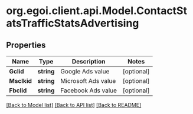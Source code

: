
# org.egoi.client.api.Model.ContactStatsTrafficStatsAdvertising

## Properties

Name | Type | Description | Notes
------------ | ------------- | ------------- | -------------
**Gclid** | **string** | Google Ads value | [optional] 
**Msclkid** | **string** | Microsoft Ads value | [optional] 
**Fbclid** | **string** | Facebook Ads value | [optional] 

[[Back to Model list]](../README.md#documentation-for-models)
[[Back to API list]](../README.md#documentation-for-api-endpoints)
[[Back to README]](../README.md)

